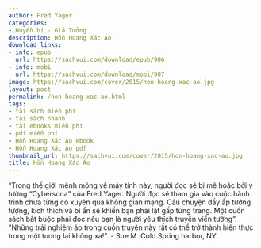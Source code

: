 ```yaml
---
author: Fred Yager
categories:
- Huyền bí - Giả Tưởng
description: Hồn Hoang Xác Ảo
download_links:
- info: epub
  url: https://sachvui.com/download/epub/906
- info: mobi
  url: https://sachvui.com/download/mobi/907
image: https://sachvui.com/cover/2015/hon-hoang-xac-ao.jpg
layout: post
permalink: /hon-hoang-xac-ao.html
tags:
- tải sách miễn phí
- tải sách nhanh
- tải ebooks miễn phí
- pdf miễn phí
- Hồn Hoang Xác Ảo ebook
- Hồn Hoang Xác Ảo pdf
thumbnail_url: https://sachvui.com/cover/2015/hon-hoang-xac-ao.jpg
title: Hồn Hoang Xác Ảo
---
```


 <div class="item-desc text-justify"> “Trong thế giới mênh mông về máy tính này, người đọc sẽ bị mê hoặc bởi ý tưởng “Cybersona” của Fred Yager. Người đọc sẽ tham gia vào cuộc hành trình chưa từng có xuyên qua không gian mạng. Câu chuyện đầy ắp tưởng tượng, kích thích và bí ẩn sẽ khiến bạn phải lật gấp từng trang. Một cuốn sách bắt buộc phải đọc nếu bạn là người yêu thích truyện viễn tưởng”. "Những trải nghiệm ảo trong cuốn truyện này rất có thể trở thành hiện thực trong một tương lai không xa!". - Sue M. Cold Spring harbor, NY. </div>